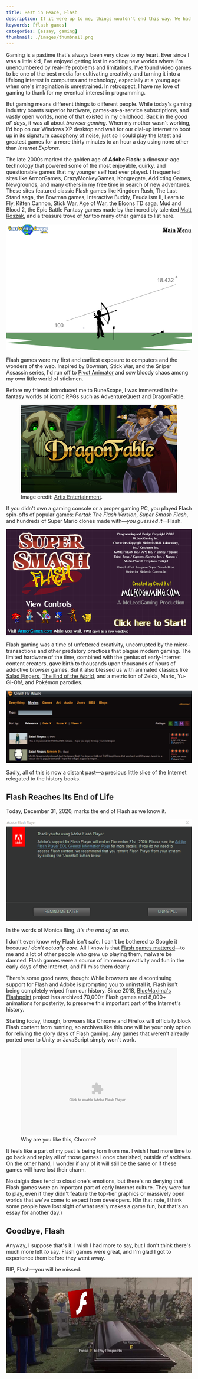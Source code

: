 ```yaml
---
title: Rest in Peace, Flash
description: If it were up to me, things wouldn't end this way. We had some great times together, but now it's time to move on.
keywords: [flash games]
categories: [essay, gaming]
thumbnail: ./images/thumbnail.png
---
```


Gaming is a pastime that's always been very close to my heart. Ever since I was a little kid, I've enjoyed getting lost in exciting new worlds where I'm unencumbered by real-life problems and limitations. I've found video games to be one of the best media for cultivating creativity and turning it into a lifelong interest in computers and technology, especially at a young age when one's imagination is unrestrained. In retrospect, I have my love of gaming to thank for my eventual interest in programming.

But gaming means different things to different people. While today's gaming industry boasts superior hardware, games-as-a-service subscriptions, and vastly open worlds, none of that existed in my childhood. Back in the *good ol' days*, it was all about *browser gaming*. When my mother wasn't working, I'd hop on our Windows XP desktop and wait for our dial-up internet to boot up in its [signature cacophony of noise](https://www.metafilter.com/116577/Pshhhkkkkkkrrrrkakingkakingkakingtshchchchchchchchcchdingdingding), just so I could play the latest and greatest games for a mere thirty minutes to an hour a day using none other than *Internet Explorer*.

The late 2000s marked the golden age of **Adobe Flash**: a dinosaur-age technology that powered some of the most enjoyable, quirky, and questionable games that my younger self had ever played. I frequented sites like ArmorGames, CrazyMonkeyGames, Kongregate, Addicting Games, Newgrounds, and many others in my free time in search of new adventures. These sites featured classic Flash games like Kingdom Rush, The Last Stand saga, the Bowman games, Interactive Buddy, Feudalism II, Learn to Fly, Kitten Cannon, Stick War, Age of War, the Bloons TD saga, Mud and Blood 2, the Epic Battle Fantasy games made by the incredibly talented [Matt Roszak](http://kupogames.com/), and a treasure trove of *far* too many other games to list here.

![Bowman 2, a Flash game featuring archery combat.](./images/bowman2.png)

Flash games were my first and earliest exposure to computers and the wonders of the web. Inspired by Bowman, Stick War, and the Sniper Assassin series, I'd run off to [Pivot Animator](https://pivotanimator.net/) and sow bloody chaos among my own little world of stickmen.

Before my friends introduced me to RuneScape, I was immersed in the fantasy worlds of iconic RPGs such as AdventureQuest and DragonFable.

<figure>
<img src="./images/dragonfable.jpg" alt="An advertisement banner for the video game DragonFable by Artix Entertainment. Artix, one of the main NPCs in Dragonfable, poses heroically in his gold-trimmed paladin armor, with a giant axe resting on one shoulder and his free hand beckoning the player to join his campaign. In the background, a giant skull adorns the gateway to one of the in-game areas." sizes="100vw" />
<figcaption>Image credit: <a href="https://www.artix.com/games/dragonfable/">Artix Entertainment</a>.</figcaption>
</figure>

If you didn't own a gaming console or a proper gaming PC, you played Flash spin-offs of popular games: *Portal: The Flash Version*, *Super Smash Flash*, and hundreds of Super Mario clones made with—*you guessed it*—Flash.

![Super Smash Flash's title screen, featuring a roster of iconic players like Knuckles and Sonic, Mario, Link, Samus, and Pikachu.](./images/super-smash-flash.png)

Flash gaming was a time of unfettered creativity, uncorrupted by the micro-transactions and other predatory practices that plague modern gaming. The limited hardware of the time, combined with the genius of early-Internet content creators, gave birth to thousands upon thousands of hours of addictive browser games. But it also blessed us with animated classics like [Salad Fingers](https://www.youtube.com/watch?v=M3iOROuTuMA), [The End of the World](https://www.youtube.com/watch?v=kCpjgl2baLs), and a metric ton of Zelda, Mario, Yu-Gi-Oh!, and Pokémon parodies.

![Salad Fingers 1 and 2, uploaded to Newgrounds.com.](./images/newgrounds.png)

Sadly, all of this is now a distant past—a precious little slice of the Internet relegated to the history books.

## Flash Reaches Its End of Life

Today, December 31, 2020, marks the end of Flash as we know it.

![Adobe announces Flash's end of life in a popup dialog window.](./images/flash-end-of-life.png)

In the words of Monica Bing, *it's the end of an era*.

I don't even know why Flash isn't safe. I can't be bothered to Google it because *I don't actually care*. All I know is that [Flash games mattered](https://www.youtube.com/watch?v=uhvey_FjtXA&list=LLIvgyoCCJ-3sfBhVqQhT8DA&index=101)—to me and a lot of other people who grew up playing them, malware be damned. Flash games were a source of immense creativity and fun in the early days of the Internet, and I'll miss them dearly.

There's some good news, though: While browsers are discontinuing support for Flash and Adobe is prompting you to uninstall it, Flash isn't being completely wiped from our history. Since 2018, [BlueMaxima's Flashpoint](https://bluemaxima.org/flashpoint/) project has archived 70,000+ Flash games and 8,000+ animations for posterity, to preserve this important part of the Internet's history.

Starting today, though, browsers like Chrome and Firefox will officially block Flash content from running, so archives like this one will be your only option for reliving the glory days of Flash gaming. Any games that weren't already ported over to Unity or JavaScript simply won't work.

<figure>
<img src="./images/chrome.png" alt="Chrome prompts you to unblock Flash by default." sizes="100vw" />
<figcaption>Why are you like this, Chrome?</figcaption>
</figure>

It feels like a part of my past is being torn from me. I wish I had more time to go back and replay all of those games I once cherished, outside of archives. On the other hand, I wonder if any of it will still be the same or if these games will have lost their charm.

Nostalgia does tend to cloud one's emotions, but there's no denying that Flash games were an important part of early Internet culture. They were fun to play, even if they didn't feature the top-tier graphics or massively open worlds that we've come to expect from developers. (On that note, I think some people have lost sight of what really makes a game fun, but that's an essay for another day.)

## Goodbye, Flash

Anyway, I suppose that's it. I wish I had more to say, but I don't think there's much more left *to* say. Flash games were great, and I'm glad I got to experience them before they went away.

RIP, Flash—you will be missed.

![The 'press F to pay respects' meme from Modern Warfare, where the player attends a military funeral. An easel featuring a portrait of the deceased was altered to show the Flash logo instead.](./images/press-f.jpg)

